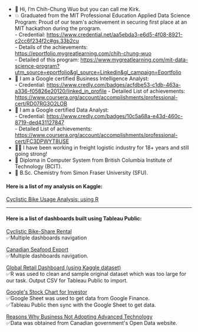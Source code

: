 - 👋 Hi, I’m Chih-Chung Wuo but you can call me Kirk.
- 💥 Graduated from the MIT Professional Education Applied Data Science Program:
        Proud of our team's achievement in securing first place at an MIT hackathon during the program.  
      - Credential: https://www.credential.net/aa5ebda3-e6d5-4f08-8921-c2cc6f234f2c#gs.33b2cu  
      - Details of the achievements: https://eportfolio.mygreatlearning.com/chih-chung-wuo  
      - Detailed of this program: https://www.mygreatlearning.com/mit-data-science-program?utm_source=eportfolio&gl_source=Linkedin&gl_campaign=Eportfolio
- 🌱 I am a Google certified Business Intelligence Analyst:  
      - Credential: https://www.credly.com/badges/acfdbe53-c1db-463a-a336-f05826e20120/linked_in_profile
      - Detailed List of achievements: https://www.coursera.org/account/accomplishments/professional-cert/RD07RG3O2LOB
- 🌱 I am a Google certified Data Analyst:  
      - Credential: https://www.credly.com/badges/10c5a68a-e43d-460c-8719-ded431127847  
      - Detailed List of achievements: https://www.coursera.org/account/accomplishments/professional-cert/FC3DPWYT8USE  
- 👨🏻 I have been working in freight logistic industry for 18+ years and still going strong!
- 💎 Diploma in Computer System from British Columbia Institute of Technology (BCIT).
- 💎 B.Sc. Chemistry from Simon Fraser University (SFU).

#### Here is a list of my analysis on Kaggle:
[Cyclistic Bike Usage Analysis: using R](https://www.kaggle.com/code/chihchungwuo/cyclistic-bike-usage-analysis)

-------------------------------------------------------------------------------

#### Here is a list of dashboards built using Tableau Public:
[Cyclistic Bike-Share Rental](https://public.tableau.com/views/CyclisticRideSharing_17296376772410/MainDash?:language=en-US&publish=yes&:sid=&:redirect=auth&:display_count=n&:origin=viz_share_link)
<br>✅Multiple dashboards navigation

[Canadian Seafood Export](https://public.tableau.com/views/CanadianSeafoodExport/MostValuableSeafoodDashboard?:language=en-US&:display_count=n&:origin=viz_share_link)
<br>✅Multiple dashboards navigation.

[Global Retail Dashboard (using Kaggle dataset)](https://public.tableau.com/app/profile/kirk1022/viz/GlobalRetailSalesKaggleData/RetailDashboard)
<br>✅R was used to clean and sample original dataset which was too large for our task. Output CSV for Tableau Public to import.

[Google's Stock Chart for Investor](https://public.tableau.com/app/profile/kirk1022/viz/GooglesStockChartforInvestor/GoogleStocks)
<br>✅Google Sheet was used to get data from Google Finance.
<br>✅Tableau Public then sync with the Google Sheet to get data.

[Reasons Why Business Not Adopting Advanced Technology](https://public.tableau.com/views/ReasonsWhyBusinessNotAdoptingAdvancedTech/DashboardforReasonThatBusinessDoNotAdoptAdvancedTech?:language=en-US&:display_count=n&:origin=viz_share_link)
<br>✅Data was obtained from Canadian government's Open Data website. 

<!---
kirkovski/kirkovski is a ✨ special ✨ repository because its `README.md` (this file) appears on your GitHub profile.
You can click the Preview link to take a look at your changes.
--->
